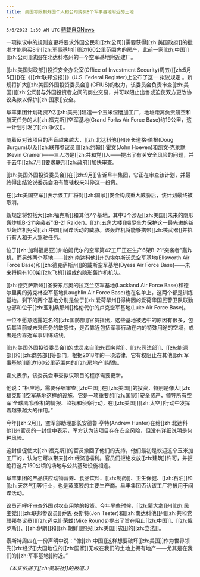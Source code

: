 ```yaml
---
title: 美国将限制外国个人和公司购买8个军事基地附近的土地
---
```

`5/6/2023 1:30 AM UTC` [轉載自GNews](https://gnews.org/articles/1279113)


一项拟议中的规则变更将要求外国公民和[[zh:公司]]需要获得[[zh:美国政府]]的批准才能购买8个[[zh:军事基地]]周边160公里范围内的房产，此前一家[[zh:中国]][[zh:公司]]试图在北达科塔州的一个空军基地附近建厂。

[[zh:美国财政部]]投资安全办公室(Office of Investment Security)周五([[zh:5月5日]])在《[[zh:联邦公报]]》(U.S. Federal Register)上公布了这一 拟议规定 。新规将扩大[[zh:美国外国投资委员会]] (CFIUS)的权力，该委员会负责审查[[zh:美国]][[zh:公司]]与外国投资者之间的商业交易，并可以阻止出售或迫使双方更改协议条款以保护[[zh:国家]]安全。

阜丰集团计划耗资7亿[[zh:美元]]建造一个玉米湿磨加工厂，地址距离负责航空和航天任务的大[[zh:福克斯]]空军基地(Grand Forks Air Force Base)约19公里，这一计划引发了[[zh:争议]]。

随着反对该项目的声音越来越大，[[zh:北达科他]]州州长道格·伯根(Doug Burgum)以及[[zh:联邦参议员]][[zh:约翰]]·霍文(John Hoeven)和凯文·克莱默(Kevin Cramer)——三人均是[[zh:共和党]]人——提出了有关安全风险的问题，并于去年[[zh:7月]]要求联邦[[zh:政府]]加快审查。

[[zh:美国外国投资委员会]]在[[zh:9月]]告诉阜丰集团，它正在审查该计划，并最终得出结论说委员会没有管辖权来叫停这一投资。

在[[zh:美国空军]]表示该工厂将对[[zh:国家]]安全构成重大威胁后，该计划最终被取消。

新规定将包括大[[zh:福克斯]]和其他7个基地，其中3个涉及[[zh:美国]]未来的隐形轰炸机B-21“突袭者”(B-21 Raider)。[[zh:五角大楼]]竭尽全力保护这一最先进的新型轰炸机免受[[zh:中国]]间谍活动的威胁。该轰炸机将能够携带[[zh:核武器]]并执行有人和无人驾驶任务。

位于[[zh:加利福尼亚]]州帕姆代尔的空军第42工厂正在生产6架B-21“突袭者”轰炸机，而另外两个基地——[[zh:南达科他]]州的埃尔斯沃思空军基地(Ellsworth Air Force Base)和[[zh:德克萨斯州]]的戴斯空军基地(Dyess Air Force Base)——未来将拥有100架[[zh:飞机]]组成的隐形轰炸机机队。

[[zh:德克萨斯州]]圣安东尼奥的拉克兰空军基地(Lackland Air Force Base)和德尔里奥的劳克林空军基地(Laughlin Air Force Base)也在名单上，这两个都是训练基地。剩下的两个基地分别是位于[[zh:爱荷华州]]得梅因的爱荷华国民警卫队联勤总部和位于[[zh:亚利桑那州]]格伦代尔的卢克空军基地(Luke Air Force Base)。

一位不愿意透露姓名的[[zh:国防部]]官员指出，这些基地被选中的原因有很多，包括其当前或未来任务的敏感性，是否靠近包括军事行动在内的特殊用途的空域，或者是否靠近军事训练路线。

[[zh:美国外国投资委员会]]的成员来自[[zh:国务院]]、[[zh:司法部]]、[[zh:能源部]]和[[zh:商务部]]等部门，根据2018年的一项法律，它有权阻止在其他[[zh:军事基地]]周边160公里范围内的[[zh:房地产]]销售。

霍文表示，该委员会审查拟议项目的程序需要更新。

他说：“相应地，需要仔细审查[[zh:中国]]在[[zh:美国]]的投资，特别是像大[[zh:福克斯]]空军基地这样的设施，它是一项重要的[[zh:国家]]安全资产，领导所有空军‘全球鹰’侦察机的情报、监视和侦察行动，在[[zh:美国]][[zh:太空]]行动中发挥着越来越大的作用。”

今年[[zh:2月]]，空军部助理部长安德鲁·亨特(Andrew Hunter)在给[[zh:北达科他]]州官员的一封信中表示，军方认为该项目存在安全风险，但没有详细说明是何种风险。

这封信促使大[[zh:福克斯]]的官员撤回了他们的支持，他们最初是欢迎这个玉米加工厂的，认为它可以带来[[zh:经济]]福利。官员们拒绝发放[[zh:建筑]]许可，并拒绝将这片150公顷的场地与公共基础设施相连。

阜丰集团的产品供应动物营养、食品饮料、[[zh:制药]]、卫生保健、[[zh:石油]]和[[zh:天然气]]等行业，也是黄原胶的主要生产商。阜丰集团否认该工厂将被用于间谍活动。

议员还呼吁审查外国对农业用地的投资。今年早些时候，[[zh:蒙大拿]]州[[zh:民主党]][[zh:联邦参议员]]乔恩·泰斯特(Jon Tester)和[[zh:南达科他]]州[[zh:共和党联邦参议员]][[zh:迈克]]·荣兹(Mike Rounds)提出了旨在阻止[[zh:中国]]、[[zh:俄罗斯]]、[[zh:伊朗]]和[[zh:朝鲜]]购买[[zh:美国]]农田的[[zh:立法]]。

泰斯特周四在一份声明中说：“像[[zh:中国]]这样想要破坏[[zh:美国]]作为世界领先[[zh:经济]]大国地位的[[zh:国家]]无权在我们的土地上拥有地产——尤其是在我们的[[zh:军事基地]]附近。”

*（本文依据了[[zh:美联社]]的报道。）*

